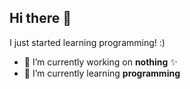 ## Hi there 👋
I just started learning programming! :)
- 🔭 I’m currently working on **nothing** ✨
- 🌱 I’m currently learning **programming**

